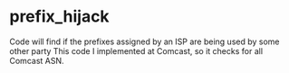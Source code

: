 # prefix_hijack
Code will find if the prefixes assigned by an ISP are being used by some other party 
This code I implemented at Comcast, so it checks for all Comcast ASN. 
